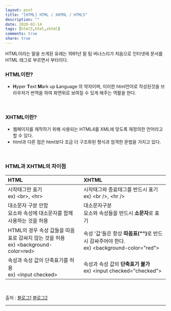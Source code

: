 ```yaml
---
layout: post
title: "[HTML] HTML / XHTML / HTML5"
description: ""
date: 2020-02-14
tags: [html5,html,xhtml]
comments: true
share: true
---
```


HTML이라는 말을 쓰게된 유래는 1991년 말 팀 버너스리가 처음으로 인터넷에 문서를 HTML 태그로 부르면서 부터이다.

### HTML이란?
* **H**yper **T**ext **M**ark up **L**anguage 의 약자이며, 이러한 html언어로 작성된것을 브라우저가 번역을 하여 화면위로 보여질 수 있게 해주는 역활을 한다.


<br>

### XHTML이란?
* 웹페이지를 제작하기 위해 사용되는 HTML4를 XML에 맞도록 재정의한 언어라고 할 수 있다. 
* html과 다른 점은 html보다 조금 더 구조화된 형식과 엄격한 문법을 가지고 있다.

<br>

### HTML과 XHTML의 차이점

| HTML | XHTML |
|:--------|:-------|
| 시작태그만 표기<br>ex) &lt;br&gt;, &lt;hr&gt; | 시작태그와 종료태그를 반드시 표기<br>ex) &lt;br /&gt;, &lt;hr /&gt; |
| 대소문자 구분 안함<br>요소와 속성에 대소문자를 함께 사용하는 것을 허용 | 대소문자구분<br>요소와 속성들을 반드시 <strong class="$oc-red-9">소문자</strong>로 표기   |
| HTML의 경우 속성 값들을 따옴표로 감싸지 않는 것을 허용<br>ex) &lt;background-color=red&gt; | 속성 '값'들은 항상 <strong class="$oc-red-9">따옴표("")</strong>로 반드시 감싸주어야 한다.<br>ex) &lt;background-color="red"&gt; |
| 속성과 속성 값의 단축표기를 허용<br>ex) &lt;input checked&gt; | 속성과 속성 값의 <strong class="$oc-red-9">단축표기 불가</strong><br>ex) &lt;input checked="checked"&gt; |

<br>

<p class="reference-txt">출처 : 
    <a href="https://jjeongeun.tistory.com/2" target="_blankd">블로그1</a>
    <a href="https://codedragon.tistory.com/3338" target="_blankd">블로그2</a>
</p>

--- 
